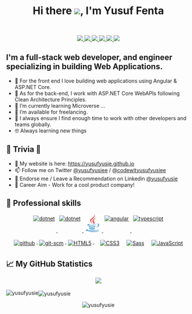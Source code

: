 <h1 align="center">Hi there <img src="https://raw.githubusercontent.com/MartinHeinz/MartinHeinz/master/wave.gif" width="35px">, I'm Yusuf Fenta<a href="https://github.com/yusufyusie" target="blank"></a></h1>
<br/>
<p align="center"> 
 <a href="https://twitter.com/yusufyusiee" alt="Yusuf's twitter">
   <img src="https://img.shields.io/badge/-@yusufyusiee-%231DA1F2?style=flat-square&logo=twitter&logoColor=ffffff" />
 </a>
 <a href="https://github.com/yusufyusie" alt="Yusuf's github">
   <img src="https://img.shields.io/badge/-@yusufyusie-%23181717?style=flat-square&logo=github" />
 </a>
 <a href="https://www.linkedin.com/in/yusufyusie" alt="Yusuf's linkedin">
   <img src="https://img.shields.io/badge/-yusufyusie-blue?style=flat-square&logo=Linkedin&logoColor=white&link=https://www.linkedin.com/in/yusufyusie" />
 </a>
 
  <a href="https://www.instagram.com/yusufyusiee" alt="Yusuf's instagram">
   <img src="https://img.shields.io/badge/-yusufyusiee-d62976?style=flat-circle&logo=Instagram&logoColor=orange &link=https://www.instagram.com/yusufyusiee" />
 </a>
 <a href="https://www.facebook.com/yusufyusie" alt="Yusuf's facebook">
   <img src="https://img.shields.io/badge/-yusufyusie-e74c3c?style=flat&labelColor=e74c3c&logo=facebook&logoColor=white&link=https://www.facebook.com/yusufyusiee" />
 </a>
 <a>
   <img src="https://komarev.com/ghpvc/?username=yusufyusie&color=ff69b4&style=flat-square" />
 </a>
</p>

## I'm a full-stack web developer, and engineer specializing in building Web Applications. 

- 🤝 For the front end I love building web applications using Angular & ASP.NET Core.
- 🤝 As for the back-end, I work with ASP.NET Core WebAPIs following Clean Architecture Principles.
- 🌱 I’m currently learning Microverse  ...
- 🤝 I’m available for freelancing.
- 👯 I always ensure I find enough time to work with other developers and teams globally.
- :nerd_face: Always learning new things

## 👤 Trivia  🤝
 
- 📝 My website is here: https://yusufyusie.github.io
- 📫 Follow me on Twitter [@yusufyusiee](https://twitter.com/yusufyusiee) / [@codewityusufyusiee](https://twitter.com/codewithyusufyusiee)
- 🦸 Endorse me / Leave a Recommendation on Linkedin [@yusufyusie](https://www.linkedin.com/in/yusufyusie/)
- 🦸 Career Aim - Work for a cool product company! 

 ## 👋 Professional skills
 
<p align= "center">
  <a href="https://dotnet.microsoft.com/">
    <img src="https://www.vectorlogo.zone/logos/dotnet/dotnet-ar21.svg" alt="dotnet" style="vertical-align:top; margin:4px;">
  </a>
  <a href="https://dotnet.microsoft.com/">
    <img src="https://upload.wikimedia.org/wikipedia/commons/e/ee/.NET_Core_Logo.svg" height="60px" alt="dotnet" style="vertical-align:top; margin:4px;">
  </a>
  <a href="https://www.java.com" target="_blank" rel="noreferrer"> <img src="https://raw.githubusercontent.com/devicons/devicon/master/icons/java/java-original.svg" alt="java" width="50" height="50"/> </a>
  <a href="https://angular.io">
    <img src="https://www.vectorlogo.zone/logos/angular/angular-ar21.svg" alt="angular" style="vertical-align:top; margin:4px;">
  </a>
  <a href="">
    <img src="https://www.vectorlogo.zone/logos/typescriptlang/typescriptlang-ar21.svg" alt="typescript" style="vertical-align:top; margin:4px;">
  </a>
</p>
<p align= "center">
  <a href="https://www.github.com">
    <img src="https://www.vectorlogo.zone/logos/github/github-ar21.svg" alt="github" style="vertical-align:top; margin:4px">
  </a>
  <a href="https://www.git.com">
    <img src="https://www.vectorlogo.zone/logos/git-scm/git-scm-ar21.svg" alt="git-scm" style="vertical-align:top; margin:4px">
  </a>
  <a href="https://www.w3schools.com/html/" target="_blank">
    <img  alt="HTML5" width="26px"   src="https://cdn.jsdelivr.net/gh/devicons/devicon/icons/html5/html5-original.svg" style="vertical-align:top; margin:4px;" />
  </a>&nbsp;&nbsp;
  <a href="https://www.w3schools.com/css/" target="_blank">
    <img alt="CSS3" width="26px" src="https://cdn.jsdelivr.net/gh/devicons/devicon/icons/css3/css3-original.svg" style="vertical-align:top; margin:4px;" /></a>&nbsp;&nbsp;
  <a href="https://sass-lang.com/" target="_blank">
    <img alt="Sass" width="26px" src="https://cdn.jsdelivr.net/gh/devicons/devicon/icons/sass/sass-original.svg" style="vertical-align:top; margin:4px;" /></a>&nbsp;&nbsp;
  <a href="https://www.javascript.com/" target="_blank">
    <img alt="JavaScript" width="26px" src="https://cdn.jsdelivr.net/gh/devicons/devicon/icons/javascript/javascript-original.svg" style="vertical-align:top; margin:4px;" /></a>
</p>


  ## 📈 My GitHub Statistics

<p align= "center">
  <a href="#" alt="yusuf's github stats"><img src="https://github-readme-stats.vercel.app/api?username=yusufyusie&theme=cobalt&hide_border=true&show_icons=true&include_all_commits=true" /></a>
</p>

<div>
<p><img align="left" src="https://github-readme-stats.vercel.app/api/top-langs?username=yusufyusie&&theme=cobalt&hide_border=true&show_icons=true&include_all_commits=true&count_private=true&locale=en&layout=compact" alt="yusufyusie" /></p>
<p color="black" ><img align="center" src="https://github-readme-streak-stats.herokuapp.com/?user=yusufyusie&theme=cobalt&hide_border=true&show_icons=true&include_all_commits=true&count_private=true" alt="yusufyusie" /></p>
<p align="center"  > <img  width="130" height="35" src="https://komarev.com/ghpvc/?username=yusufyusie&label=Profile%20views&color=0e75b6&style=flat" alt="yusufyusie"  /> </p>
</div>
